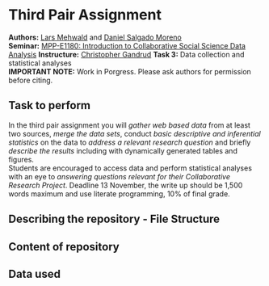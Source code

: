 # Third Pair Assignment
**Authors:** [Lars Mehwald](https://github.com/LarsMehwald) and [Daniel Salgado Moreno](https://github.com/dsalgadom)  
**Seminar:** [MPP-E1180: Introduction to Collaborative Social Science Data Analysis](https://github.com/HertieDataScience/SyllabusAndLectures) 
**Instructure:** [Christopher Gandrud](https://github.com/christophergandrud)
**Task 3:** Data collection and statistical analyses   
**IMPORTANT NOTE:** Work in Porgress. Please ask authors for permission before citing.

## Task to perform
In the third pair assignment you will *gather web based data* from at least two sources, *merge the data sets*, conduct *basic descriptive and inferential statistics* on the data to *address a relevant research question* and briefly *describe the results* including with dynamically generated tables and figures.  
Students are encouraged to access data and perform statistical analyses with an eye to *answering questions relevant for their Collaborative Research Project*. Deadline 13 November, the write up should be 1,500 words maximum and use literate programming, 10% of final grade.

## Describing the repository - File Structure


## Content of repository

## Data used 

